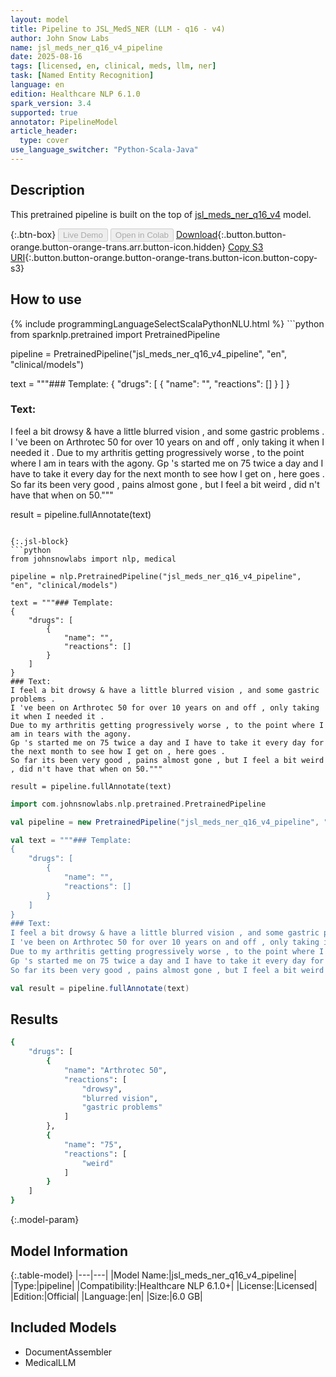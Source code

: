 ```yaml
---
layout: model
title: Pipeline to JSL_MedS_NER (LLM - q16 - v4)
author: John Snow Labs
name: jsl_meds_ner_q16_v4_pipeline
date: 2025-08-16
tags: [licensed, en, clinical, meds, llm, ner]
task: [Named Entity Recognition]
language: en
edition: Healthcare NLP 6.1.0
spark_version: 3.4
supported: true
annotator: PipelineModel
article_header:
  type: cover
use_language_switcher: "Python-Scala-Java"
---
```


## Description

This pretrained pipeline is built on the top of [jsl_meds_ner_q16_v4](https://nlp.johnsnowlabs.com/2025/07/01/jsl_meds_ner_q16_v4_en.html) model.

{:.btn-box}
<button class="button button-orange" disabled>Live Demo</button>
<button class="button button-orange" disabled>Open in Colab</button>
[Download](https://s3.amazonaws.com/auxdata.johnsnowlabs.com/clinical/models/jsl_meds_ner_q16_v4_pipeline_en_6.1.0_3.4_1755313793866.zip){:.button.button-orange.button-orange-trans.arr.button-icon.hidden}
[Copy S3 URI](s3://auxdata.johnsnowlabs.com/clinical/models/jsl_meds_ner_q16_v4_pipeline_en_6.1.0_3.4_1755313793866.zip){:.button.button-orange.button-orange-trans.button-icon.button-copy-s3}

## How to use



<div class="tabs-box" markdown="1">
{% include programmingLanguageSelectScalaPythonNLU.html %}
```python
from sparknlp.pretrained import PretrainedPipeline

pipeline = PretrainedPipeline("jsl_meds_ner_q16_v4_pipeline", "en", "clinical/models")

text = """### Template:
{
    "drugs": [
        {
            "name": "",
            "reactions": []
        }
    ]
}
### Text:
I feel a bit drowsy & have a little blurred vision , and some gastric problems .
I 've been on Arthrotec 50 for over 10 years on and off , only taking it when I needed it .
Due to my arthritis getting progressively worse , to the point where I am in tears with the agony.
Gp 's started me on 75 twice a day and I have to take it every day for the next month to see how I get on , here goes .
So far its been very good , pains almost gone , but I feel a bit weird , did n't have that when on 50."""

result = pipeline.fullAnnotate(text)
```

{:.jsl-block}
```python
from johnsnowlabs import nlp, medical

pipeline = nlp.PretrainedPipeline("jsl_meds_ner_q16_v4_pipeline", "en", "clinical/models")

text = """### Template:
{
    "drugs": [
        {
            "name": "",
            "reactions": []
        }
    ]
}
### Text:
I feel a bit drowsy & have a little blurred vision , and some gastric problems .
I 've been on Arthrotec 50 for over 10 years on and off , only taking it when I needed it .
Due to my arthritis getting progressively worse , to the point where I am in tears with the agony.
Gp 's started me on 75 twice a day and I have to take it every day for the next month to see how I get on , here goes .
So far its been very good , pains almost gone , but I feel a bit weird , did n't have that when on 50."""

result = pipeline.fullAnnotate(text)
```
```scala
import com.johnsnowlabs.nlp.pretrained.PretrainedPipeline

val pipeline = new PretrainedPipeline("jsl_meds_ner_q16_v4_pipeline", "en", "clinical/models")

val text = """### Template:
{
    "drugs": [
        {
            "name": "",
            "reactions": []
        }
    ]
}
### Text:
I feel a bit drowsy & have a little blurred vision , and some gastric problems .
I 've been on Arthrotec 50 for over 10 years on and off , only taking it when I needed it .
Due to my arthritis getting progressively worse , to the point where I am in tears with the agony.
Gp 's started me on 75 twice a day and I have to take it every day for the next month to see how I get on , here goes .
So far its been very good , pains almost gone , but I feel a bit weird , did n't have that when on 50."""

val result = pipeline.fullAnnotate(text)
```
</div>

## Results

```bash
{
    "drugs": [
        {
            "name": "Arthrotec 50",
            "reactions": [
                "drowsy",
                "blurred vision",
                "gastric problems"
            ]
        },
        {
            "name": "75",
            "reactions": [
                "weird"
            ]
        }
    ]
}

```

{:.model-param}
## Model Information

{:.table-model}
|---|---|
|Model Name:|jsl_meds_ner_q16_v4_pipeline|
|Type:|pipeline|
|Compatibility:|Healthcare NLP 6.1.0+|
|License:|Licensed|
|Edition:|Official|
|Language:|en|
|Size:|6.0 GB|

## Included Models

- DocumentAssembler
- MedicalLLM

